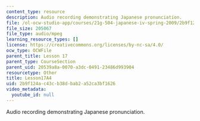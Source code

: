 ```yaml
---
content_type: resource
description: Audio recording demonstrating Japanese pronunciation.
file: /ol-ocw-studio-app/courses/21g-504-japanese-iv-spring-2009/2b9f124ac43cb38dbab2a52ca3bf1626_Lesson17A4.mp3
file_size: 205067
file_type: audio/mpeg
learning_resource_types: []
license: https://creativecommons.org/licenses/by-nc-sa/4.0/
ocw_type: OCWFile
parent_title: Lesson 17
parent_type: CourseSection
parent_uid: 20539a8a-0070-a3dc-0491-23486d993904
resourcetype: Other
title: Lesson17A4
uid: 2b9f124a-c43c-b38d-bab2-a52ca3bf1626
video_metadata:
  youtube_id: null
---
```

Audio recording demonstrating Japanese pronunciation.